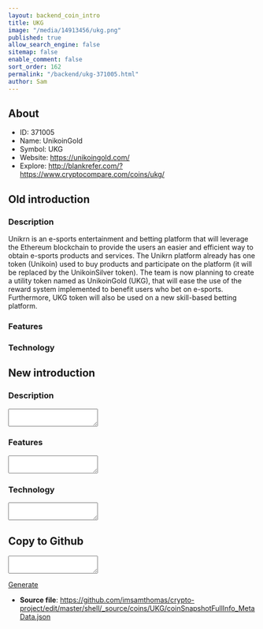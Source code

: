 ```yaml
---
layout: backend_coin_intro
title: UKG
image: "/media/14913456/ukg.png"
published: true
allow_search_engine: false
sitemap: false
enable_comment: false
sort_order: 162
permalink: "/backend/ukg-371005.html"
author: Sam
---
```


## About

- ID: 371005
- Name: UnikoinGold
- Symbol: UKG
- Website: https://unikoingold.com/
- Explore: http://blankrefer.com/?https://www.cryptocompare.com/coins/ukg/


## Old introduction

### Description

<p>Unikrn is an e-sports entertainment and betting platform that will leverage the Ethereum blockchain to provide the users an easier and efficient way to obtain e-sports products and services. The Unikrn platform already has one token (Unikoin) used to buy products and participate on the platform (it will be replaced by the UnikoinSilver token). The team is now planning to create a utility token named as UnikoinGold (UKG), that will ease the use of the reward system implemented to benefit users who bet on e-sports. Furthermore, UKG token will also be used on a new skill-based betting platform.</p>

### Features


### Technology




## New introduction


### Description
<textarea id="meta_description" name="description"></textarea>

### Features
<textarea id="meta_features" name="features"></textarea>

### Technology
<textarea id="meta_technology" name="technology"></textarea>


## Copy to Github

<textarea id="coinsnapshotfullinfo_metadata"></textarea>

<a href="#gen" onclick="generateMetaDatJson()">Generate</a>

- **Source file**: <a href="https://github.com/imsamthomas/crypto-project/edit/master/shell/_source/coins/UKG/coinSnapshotFullInfo_MetaData.json">https://github.com/imsamthomas/crypto-project/edit/master/shell/_source/coins/UKG/coinSnapshotFullInfo_MetaData.json</a>

